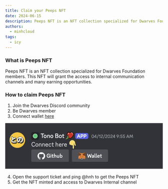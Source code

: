 ```yaml
---
title: Claim your Peeps NFT
date: 2024-06-15
description: Peeps NFT is an NFT collection specialized for Dwarves Foundation members. This post will guide you how to earn a peep NFT.
authors:
  - minhcloud
tags:
  - icy
---
```


### What is Peeps NFT

Peeps NFT is an NFT collection specialized for Dwarves Foundation members. This NFT will grant the access to internal communication channels and many earning opportunities.

### How to claim Peeps NFT

1. Join the Dwarves Discord community
2. Be Dwarves member
3. Connect wallet [here](https://discord.com/channels/462663954813157376/1006198672486309908/1228176667533508700)

![](assets/peep-nft_clean-shot-2024-06-16-at-22-48-08-2x.webp)

4. Open the support ticket and ping @hnh to get the Peeps NFT
5. Get the NFT minted and access to Dwarves Internal channel
